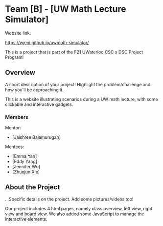 # Team [B] - [UW Math Lecture Simulator]

Website link:

https://wjeni.github.io/uwmath-simulator/

This is a project that is part of the F21 UWaterloo CSC x DSC Project Program! 

## Overview

A short description of your project! Highlight the problem/challenge and how you'll be approaching it.

This is a website illustrating scenarios during a UW math lecture,
with some clickable and interactive gadgets. 

### Members
Mentor:
- [Jaishree Balamurugan]

Mentees:
- [Emma Yan]
- [Eddy Yang]
- [Jennifer Wu]
- [Zhuojun Xie]

## About the Project

...Specific details on the project. Add some pictures/videos too!

Our project includes 4 html pages, namely class overview, left view, right view and board view. 
We also added some JavaScript to manage the interactive elements. 
